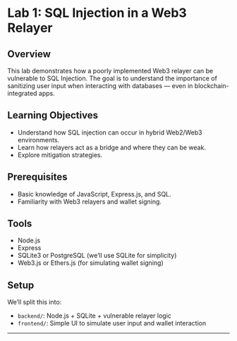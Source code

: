 # Lab 1: SQL Injection in a Web3 Relayer

## Overview
This lab demonstrates how a poorly implemented Web3 relayer can be vulnerable to SQL Injection. The goal is to understand the importance of sanitizing user input when interacting with databases — even in blockchain-integrated apps.

## Learning Objectives
- Understand how SQL injection can occur in hybrid Web2/Web3 environments.
- Learn how relayers act as a bridge and where they can be weak.
- Explore mitigation strategies.

## Prerequisites
- Basic knowledge of JavaScript, Express.js, and SQL.
- Familiarity with Web3 relayers and wallet signing.

## Tools
- Node.js
- Express
- SQLite3 or PostgreSQL (we’ll use SQLite for simplicity)
- Web3.js or Ethers.js (for simulating wallet signing)

## Setup
We’ll split this into:
- `backend/`: Node.js + SQLite + vulnerable relayer logic
- `frontend/`: Simple UI to simulate user input and wallet interaction

---
